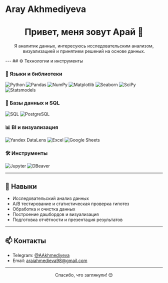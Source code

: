 # Aray Akhmediyeva
<h1 align="center">Привет, меня зовут Арай 👋</h1>
<p align="center">
Я аналитик данных, интересуюсь исследовательским анализом, визуализацией и принятием решений на основе данных.
</p>
---
## ⚙️ Технологии и инструменты

### 🐍 Языки и библиотеки
![Python](https://img.shields.io/badge/Python-3776AB?style=for-the-badge&logo=python&logoColor=white)
![Pandas](https://img.shields.io/badge/Pandas-150458?style=for-the-badge&logo=pandas&logoColor=white)
![NumPy](https://img.shields.io/badge/NumPy-013243?style=for-the-badge&logo=numpy&logoColor=white)
![Matplotlib](https://img.shields.io/badge/Matplotlib-11557C?style=for-the-badge&logo=matplotlib&logoColor=white)
![Seaborn](https://img.shields.io/badge/Seaborn-2D3F73?style=for-the-badge&logoColor=white)
![SciPy](https://img.shields.io/badge/SciPy-8CAAE6?style=for-the-badge&logo=scipy&logoColor=white)
![Statsmodels](https://img.shields.io/badge/Statsmodels-888888?style=for-the-badge)

### 💾 Базы данных и SQL
![SQL](https://img.shields.io/badge/SQL-4479A1?style=for-the-badge&logo=sqlite&logoColor=white)
![PostgreSQL](https://img.shields.io/badge/PostgreSQL-336791?style=for-the-badge&logo=postgresql&logoColor=white)

### 📊 BI и визуализация
![Yandex DataLens](https://img.shields.io/badge/Yandex%20DataLens-F00?style=for-the-badge)
![Excel](https://img.shields.io/badge/Excel-217346?style=for-the-badge&logo=microsoft-excel&logoColor=white)
![Google Sheets](https://img.shields.io/badge/Google%20Sheets-34A853?style=for-the-badge&logo=google-sheets&logoColor=white)

### 🛠️ Инструменты
![Jupyter](https://img.shields.io/badge/Jupyter-F37626?style=for-the-badge&logo=jupyter&logoColor=white)
![DBeaver](https://img.shields.io/badge/DBeaver-372923?style=for-the-badge)

---

## 🧩 Навыки

- Исследовательский анализ данных
- A/B тестирование и статистическая проверка гипотез
- Обработка и очистка данных
- Построение дашбордов и визуализация
- Подготовка отчётности и презентация результатов

---

## 📫 Контакты

- Telegram: [@AAkhmediyeva](https://t.me/AAkhmediyeva)  
- Email: araiahmedieva98@gmail.com  

---

<p align="center">Спасибо, что заглянули! 😊</p>
